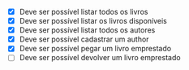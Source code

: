 - [x] Deve ser possível listar todos os livros
- [x] Deve ser possível listar os livros disponíveis
- [x] Deve ser possível listar todos os autores
- [x] Deve ser possível cadastrar um author
- [x] Deve ser possível pegar um livro emprestado
- [ ] Deve ser possível devolver um livro emprestado